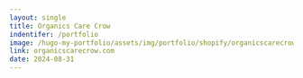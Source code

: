 ```yaml
---
layout: single
title: Organics Care Crow
indentifer: /portfolio
image: /hugo-my-portfolio/assets/img/portfolio/shopify/organicscarecrow.webp
link: organicscarecrow.com
date: 2024-08-31
---
```

